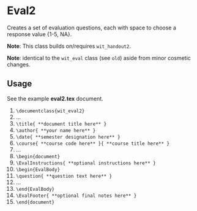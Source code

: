 Eval2
=====
Creates a set of evaluation questions, each with space to choose a response value {1-5, NA}.

**Note**: This class builds on/requires `wit_handout2`.

**Note**: identical to the `wit_eval` class (see `old`) aside from minor cosmetic changes.

## Usage
See the example **eval2.tex** document.

1. `\documentclass{wit_eval2}`
2. ...
3. `\title{ **document title here** }`
4. `\author{ **your name here** }`
5. `\date{ **semester designation here** }`
6. `\course{ **course code here** }{ **course title here** }`
7. ...
8. `\begin{document}`
9. `\EvalInstructions{ **optional instructions here** }`
10. `\begin{EvalBody}`
11. `\question{ **question text here** }`
12. ...
13. `\end{EvalBody}`
14. `\EvalFooter{ **optional final notes here** }`
15. `\end{document}`
